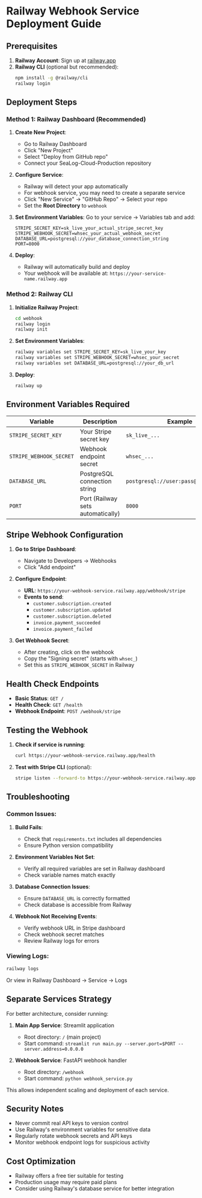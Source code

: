 # Railway Webhook Service Deployment Guide

## Prerequisites

1. **Railway Account**: Sign up at [railway.app](https://railway.app)
2. **Railway CLI** (optional but recommended): 
   ```bash
   npm install -g @railway/cli
   railway login
   ```

## Deployment Steps

### Method 1: Railway Dashboard (Recommended)

1. **Create New Project**:
   - Go to Railway Dashboard
   - Click "New Project"
   - Select "Deploy from GitHub repo"
   - Connect your SeaLog-Cloud-Production repository

2. **Configure Service**:
   - Railway will detect your app automatically
   - For webhook service, you may need to create a separate service
   - Click "New Service" → "GitHub Repo" → Select your repo
   - Set the **Root Directory** to `webhook`

3. **Set Environment Variables**:
   Go to your service → Variables tab and add:
   ```
   STRIPE_SECRET_KEY=sk_live_your_actual_stripe_secret_key
   STRIPE_WEBHOOK_SECRET=whsec_your_actual_webhook_secret
   DATABASE_URL=postgresql://your_database_connection_string
   PORT=8000
   ```

4. **Deploy**:
   - Railway will automatically build and deploy
   - Your webhook will be available at: `https://your-service-name.railway.app`

### Method 2: Railway CLI

1. **Initialize Railway Project**:
   ```bash
   cd webhook
   railway login
   railway init
   ```

2. **Set Environment Variables**:
   ```bash
   railway variables set STRIPE_SECRET_KEY=sk_live_your_key
   railway variables set STRIPE_WEBHOOK_SECRET=whsec_your_secret
   railway variables set DATABASE_URL=postgresql://your_db_url
   ```

3. **Deploy**:
   ```bash
   railway up
   ```

## Environment Variables Required

| Variable | Description | Example |
|----------|-------------|---------|
| `STRIPE_SECRET_KEY` | Your Stripe secret key | `sk_live_...` |
| `STRIPE_WEBHOOK_SECRET` | Webhook endpoint secret | `whsec_...` |
| `DATABASE_URL` | PostgreSQL connection string | `postgresql://user:pass@host:port/db` |
| `PORT` | Port (Railway sets automatically) | `8000` |

## Stripe Webhook Configuration

1. **Go to Stripe Dashboard**:
   - Navigate to Developers → Webhooks
   - Click "Add endpoint"

2. **Configure Endpoint**:
   - **URL**: `https://your-webhook-service.railway.app/webhook/stripe`
   - **Events to send**:
     - `customer.subscription.created`
     - `customer.subscription.updated` 
     - `customer.subscription.deleted`
     - `invoice.payment_succeeded`
     - `invoice.payment_failed`

3. **Get Webhook Secret**:
   - After creating, click on the webhook
   - Copy the "Signing secret" (starts with `whsec_`)
   - Set this as `STRIPE_WEBHOOK_SECRET` in Railway

## Health Check Endpoints

- **Basic Status**: `GET /`
- **Health Check**: `GET /health`
- **Webhook Endpoint**: `POST /webhook/stripe`

## Testing the Webhook

1. **Check if service is running**:
   ```bash
   curl https://your-webhook-service.railway.app/health
   ```
   
2. **Test with Stripe CLI** (optional):
   ```bash
   stripe listen --forward-to https://your-webhook-service.railway.app/webhook/stripe
   ```

## Troubleshooting

### Common Issues:

1. **Build Fails**:
   - Check that `requirements.txt` includes all dependencies
   - Ensure Python version compatibility

2. **Environment Variables Not Set**:
   - Verify all required variables are set in Railway dashboard
   - Check variable names match exactly

3. **Database Connection Issues**:
   - Ensure `DATABASE_URL` is correctly formatted
   - Check database is accessible from Railway

4. **Webhook Not Receiving Events**:
   - Verify webhook URL in Stripe dashboard
   - Check webhook secret matches
   - Review Railway logs for errors

### Viewing Logs:
```bash
railway logs
```
Or view in Railway Dashboard → Service → Logs

## Separate Services Strategy

For better architecture, consider running:

1. **Main App Service**: Streamlit application
   - Root directory: `/` (main project)
   - Start command: `streamlit run main.py --server.port=$PORT --server.address=0.0.0.0`

2. **Webhook Service**: FastAPI webhook handler  
   - Root directory: `/webhook`
   - Start command: `python webhook_service.py`

This allows independent scaling and deployment of each service.

## Security Notes

- Never commit real API keys to version control
- Use Railway's environment variables for sensitive data
- Regularly rotate webhook secrets and API keys
- Monitor webhook endpoint logs for suspicious activity

## Cost Optimization

- Railway offers a free tier suitable for testing
- Production usage may require paid plans
- Consider using Railway's database service for better integration